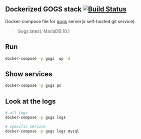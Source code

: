 Dockerized GOGS stack [![Build Status](https://travis-ci.org/lagun4ik/docker-docker-gogs.svg)](https://travis-ci.org/lagun4ik/docker-gogs)
--------------------------

Docker-compose file for [gogs](http://gogs.io) server(a self-hosted git service).

>Gogs:latest, MariaDB:10.1

## Run

```bash
docker-compose -p gogs  up -d
```

## Show services

```bash
docker-compose -p gogs ps
```

## Look at the logs

```bash
# all logs
docker-compose -p gogs logs

# specific service
docker-compose -p gogs logs mysql
```
